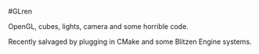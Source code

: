 #GLren

OpenGL, cubes, lights, camera and some horrible code.

Recently salvaged by plugging in CMake and some Blitzen Engine systems.
